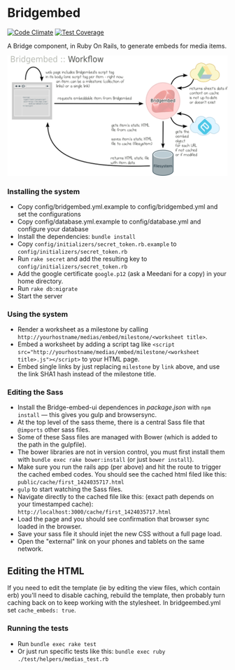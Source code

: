 Bridgembed
==========

[![Code Climate](https://codeclimate.com/repos/549c8a48e30ba06537002021/badges/2e1f5ed3a05c045248dc/gpa.svg)](https://codeclimate.com/repos/549c8a48e30ba06537002021/feed) 
[![Test Coverage](https://codeclimate.com/repos/549c8a48e30ba06537002021/badges/2e1f5ed3a05c045248dc/coverage.svg)](https://codeclimate.com/repos/549c8a48e30ba06537002021/feed)

A Bridge component, in Ruby On Rails, to generate embeds for media items.

![Workflow](doc/workflow.png?raw=true "Workflow")

### Installing the system

* Copy config/bridgembed.yml.example to config/bridgembed.yml and set the configurations
* Copy config/database.yml.example to config/database.yml and configure your database
* Install the dependencies: `bundle install`
* Copy `config/initializers/secret_token.rb.example` to `config/initializers/secret_token.rb`
* Run `rake secret` and add the resulting key to `config/initializers/secret_token.rb`
* Add the google certificate `google.p12` (ask a Meedani for a copy) in your home directory.
* Run `rake db:migrate`
* Start the server

### Using the system

* Render a worksheet as a milestone by calling `http://yourhostname/medias/embed/milestone/<worksheet title>`.
* Embed a worksheet by adding a script tag like `<script src="http://yourhostname/medias/embed/milestone/<worksheet title>.js"></script>` to your HTML page. 
* Embed single links by just replacing `milestone` by `link` above, and use the link SHA1 hash instead of the milestone title.

### Editing the Sass

* Install the Bridge-embed-ui dependences in *package.json* with `npm install` — this gives you gulp and browsersync.
* At the top level of the sass theme, there is a central Sass file that `@imports` other sass files.
* Some of these Sass files are managed with Bower (which is added to the path in the gulpfile).
* The bower libraries are not in version control, you must first install them with `bundle exec rake bower:install` (or just `bower install`).
* Make sure you run the rails app (per above) and hit the route to trigger the cached embed codes. You should see the cached html filed like this: `public/cache/first_1424035717.html`
* `gulp` to start watching the Sass files.
* Navigate directly to the cached file like this: (exact path depends on your timestamped cache): `http://localhost:3000/cache/first_1424035717.html`
* Load the page and you should see confirmation that browser sync loaded in the browser. 
* Save your sass file it should injet the new CSS without a full page load. 
* Open the "external" link on your phones and tablets on the same network.

## Editing the HTML

If you need to edit the template (ie by editing the view files, which contain erb) you'll need to disable caching, rebuild the template, then probably turn caching back on to keep working with the stylesheet. In bridgeembed.yml set `cache_embeds: true`.

### Running the tests

* Run `bundle exec rake test`
* Or just run specific tests like this: `bundle exec ruby ./test/helpers/medias_test.rb`
